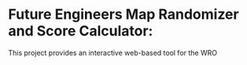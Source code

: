 # Future Engineers Map Randomizer and Score Calculator:

This project provides an interactive web-based tool for the WRO 
